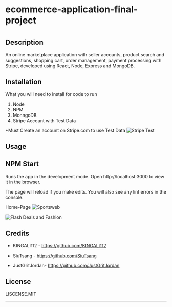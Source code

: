# ecommerce-application-final-project

# <Sportsweb>

## Description

An online marketplace application with seller accounts, product search and suggestions, shopping cart, order management, 
payment processing with Stripe, developed using React, Node, Express and MongoDB.




## Installation

What you will need to install for code to run
1. Node
2. NPM
3. MonngoDB
4. Stripe Account with Test Data

*Must Create an account on Stripe.com to use Test Data
![Stripe Test](https://github.com/JustGritJordan/nutrition-journal/assets/111651316/f1f21a55-de77-459e-9f85-8f4fb1e0d41a)





## Usage
## NPM Start

Runs the app in the development mode.
Open http://localhost:3000 to view it in the browser.

The page will reload if you make edits.
You will also see any lint errors in the console.




Home-Page ![Sportsweb](https://github.com/JustGritJordan/nutrition-journal/assets/111651316/61346dcc-cef5-4540-aa47-8ae21dd2ae31)

  
  
  
![Flash Deals and Fashion](https://github.com/JustGritJordan/meals-a-day/assets/111651316/580e5719-1a6b-4d92-830c-610249be38a8)







## Credits

- KINGALI112 - https://github.com/KINGALI112

- SiuTsang - https://github.com/SiuTsang

- JustGritJordan- https://github.com/JustGritJordan

## License

LISCENSE.MIT

---



